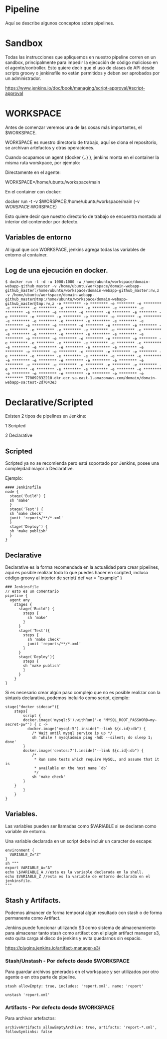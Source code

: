 # Pipeline

Aquí se describe algunos conceptos sobre pipelines.

# Sandbox

Todas las instrucciones que apliquemos en nuestro pipeline corren en un sandbox, principalmente para impedir la ejecución de código malicioso en el agente/controller. Esto quiere decir que el uso de clases de API desde scripts groovy o jenkinsfile no están permitidos y deben ser aprobados por un administrador.

https://www.jenkins.io/doc/book/managing/script-approval/#script-approval


# WORKSPACE

Antes de comenzar veremos una de las cosas más importantes, el $WORKSPACE.

WORKSPACE es nuestro directorio de trabajo, aquí se clona el repositorio, se archivan artefactos y otras operaciones.

Cuando ocupamos un agent {docker {..} }, jenkins monta en el container la misma ruta worskpace, por ejemplo:

Directamente en el agente:

WORKSPACE=/home/ubuntu/workspace/main

En el container con docker:

docker run -t -v $WORSPACE:/home/ubuntu/workspace/main (-v $WORSPACE:$WORSPACE)

Esto quiere decir que nuestro directorio de trabajo se encuentra montado al interior del contenedor por defecto.

## Variables de entorno

Al igual que con WORKSPACE, jenkins agrega todas las variables de entorno al container.

## Log de una ejecución en docker.

```
$ docker run -t -d -u 1000:1000 -w /home/ubuntu/workspace/domain-webapp-github_master -v /home/ubuntu/workspace/domain-webapp-github_master:/home/ubuntu/workspace/domain-webapp-github_master:rw,z -v /home/ubuntu/workspace/domain-webapp-github_master@tmp:/home/ubuntu/workspace/domain-webapp-github_master@tmp:rw,z -e ******** -e ******** -e ******** -e ******** -e ******** -e ******** -e ******** -e ******** -e ******** -e ******** -e ******** -e ******** -e ******** -e ******** -e ******** -e ******** -e ******** -e ******** -e ******** -e ******** -e ******** -e ******** -e ******** -e ******** -e ******** -e ******** -e ******** -e ******** -e ******** -e ******** -e ******** -e ******** -e ******** -e ******** -e ******** -e ******** -e ******** -e ******** -e ******** -e ******** -e ******** -e ******** -e ******** -e ******** -e ******** -e ******** -e ******** -e ******** -e ******** -e ******** -e ******** -e ******** -e ******** -e ******** -e ******** -e ******** -e ******** -e ******** -e ******** -e ******** -e ******** -e ******** -e ******** -e ******** -e ******** -e ******** -e ******** -e ******** -e ******** -e ******** -e ******** -e ******** -e ******** -e ******** -e ******** -e ******** -e ******** -e ******** -e ******** -e ******** -e ******** -e ******** -e ******** -e ******** -e ******** -e ******** -e ******** -e ******** -e ******** -e ******** -e ******** -e ******** -e ******** -e ******** -e ******** 770092832210.dkr.ecr.sa-east-1.amazonaws.com/domain/domain-webapp-sa:test-2d7043e3
```

# Declarative/Scripted

Existen 2 tipos de pipelines en Jenkins:

1 Scripted

2 Declarative

## Scripted

Scripted ya no se recomienda pero está soportado por Jenkins, posee una complejidad mayor a Declarative.

Ejemplo:

```
#### Jenkinsfile
node {
  stage('Build') {
  sh 'make'
  }
  stage('Test') {
  sh 'make check'
  junit 'reports/**/*.xml'
  }
  stage('Deploy') {
  sh 'make publish'
  }
}
```
## Declarative

Declarative es la forma recomendada en la actualidad para crear pipelines, aquí es posible realizar todo lo que puedes hacer en scripted, incluso código groovy al interior de script{ def var = "example" }

```
### Jenkinsfile
// esto es un comentario
pipeline {
  agent any
    stages {
      stage('Build') {
        steps {
          sh 'make'
        }
      }
      stage('Test'){
        steps {
          sh 'make check'
          junit 'reports/**/*.xml'
        }
      }
      stage('Deploy'){
        steps {
        sh 'make publish'
        }
      }
    }
}
```

Si es necesario crear algún paso complejo que no es posible realizar con la sintaxis declarativa, podemos incluirlo como script, ejemplo:

```
stage("docker sidecar"){
    steps{
        script {
        docker.image('mysql:5').withRun('-e "MYSQL_ROOT_PASSWORD=my-secret-pw"') { c ->
          docker.image('mysql:5').inside("--link ${c.id}:db") {
            /* Wait until mysql service is up */
            sh 'while ! mysqladmin ping -hdb --silent; do sleep 1; done'
        }
        docker.image('centos:7').inside("--link ${c.id}:db") {
            /*
             * Run some tests which require MySQL, and assume that it is
             * available on the host name `db`
             */
            sh 'make check'
        }
    }
        }
    }
}
```

## Variables.

Las variables pueden ser llamadas como $VARIABLE si se declaran como variable de entorno.

Una variable declarada en un script debe incluir un caracter de escape:

```
environment {
  VARIABLE_Z="Z"
}
sh """
export VARIABLE_A="A"
echo \$VARIABLE_A //esta es la variable declarada en la shell.
echo $VARIABLE_Z //esta es la variable de entorno declarada en el jenkinsfile.
"""
```

## Stash y Artifacts.

Podemos almancer de forma temporal algún resultado con stash o de forma permanente como Artifact.

Jenkins puede funcionar utilizando S3 como sistema de almacenamiento para almacenar tanto stash como artifact con el plugin artifact manager s3, esto quita carga al disco de jenkins y evita quedarnos sin espacio.

https://plugins.jenkins.io/artifact-manager-s3/


### Stash/Unstash - Por defecto desde $WORKSPACE

Para guardar archivos generados en el workspace y ser utilizados por otro agente o en otra parte de pipeline.

```
stash allowEmpty: true, includes: 'report.xml', name: 'report'
```

```
unstash 'report.xml'
```

### Artifacts - Por defecto desde $WORKSPACE

Para archivar artefactos:

```
archiveArtifacts allowEmptyArchive: true, artifacts: 'report-*.xml', followSymlinks: false
```

